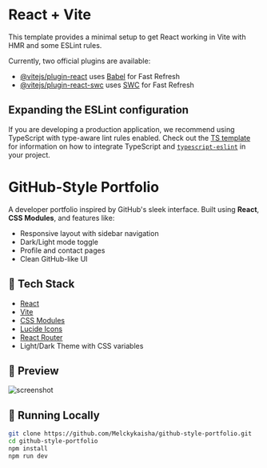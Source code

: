 # React + Vite

This template provides a minimal setup to get React working in Vite with HMR and some ESLint rules.

Currently, two official plugins are available:

- [@vitejs/plugin-react](https://github.com/vitejs/vite-plugin-react/blob/main/packages/plugin-react) uses [Babel](https://babeljs.io/) for Fast Refresh
- [@vitejs/plugin-react-swc](https://github.com/vitejs/vite-plugin-react/blob/main/packages/plugin-react-swc) uses [SWC](https://swc.rs/) for Fast Refresh

## Expanding the ESLint configuration

If you are developing a production application, we recommend using TypeScript with type-aware lint rules enabled. Check out the [TS template](https://github.com/vitejs/vite/tree/main/packages/create-vite/template-react-ts) for information on how to integrate TypeScript and [`typescript-eslint`](https://typescript-eslint.io) in your project.

# GitHub-Style Portfolio

A developer portfolio inspired by GitHub's sleek interface. Built using **React**, **CSS Modules**, and features like:

- Responsive layout with sidebar navigation
- Dark/Light mode toggle
- Profile and contact pages
- Clean GitHub-like UI

## 🔧 Tech Stack

- [React](https://react.dev/)
- [Vite](https://vitejs.dev/)
- [CSS Modules](https://github.com/css-modules/css-modules)
- [Lucide Icons](https://lucide.dev/)
- [React Router](https://reactrouter.com/)
- Light/Dark Theme with CSS variables

## 📸 Preview

![screenshot](./screenshot.png) <!-- You can add a screenshot later -->

## 🚀 Running Locally

```bash
git clone https://github.com/Melckykaisha/github-style-portfolio.git
cd github-style-portfolio
npm install
npm run dev
